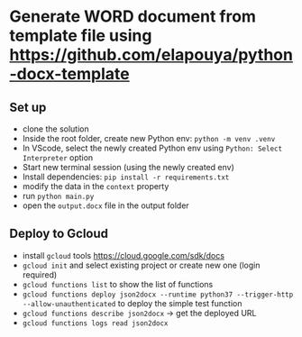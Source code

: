# Generate WORD document from template file using https://github.com/elapouya/python-docx-template

## Set up

-   clone the solution
-   Inside the root folder, create new Python env: `python -m venv .venv`
-   In VScode, select the newly created Python env using `Python: Select Interpreter` option
-   Start new terminal session (using the newly created env)
-   Install dependencies: `pip install -r requirements.txt`
-   modify the data in the `context` property
-   run `python main.py`
-   open the `output.docx` file in the output folder

## Deploy to Gcloud

-   install `gcloud` tools https://cloud.google.com/sdk/docs
-   `gcloud init` and select existing project or create new one (login required)
-   `gcloud functions list` to show the list of functions
-   `gcloud functions deploy json2docx --runtime python37 --trigger-http --allow-unauthenticated` to deploy the simple test function
-   `gcloud functions describe json2docx` -> get the deployed URL
-   `gcloud functions logs read json2docx`
